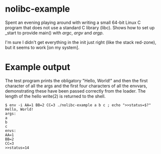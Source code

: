 
# nolibc-example #

Spent an evening playing around with writing a small 64-bit Linux C program that does not
use a standard C library (libc). Shows how to set up \_start to provide main() with
_argc_, _argv_ and _argp_.

I'm sure I didn't get everything in the init just right (like the stack red-zone), but it
seems to work [on my system].

# Example output #

The test program prints the obligatory "Hello, World!" and then the first character of
all the args and the first four characters of all the envvars, demonstrating these have
been passed correctly from the loader. The length of the hello write(2) is returned
to the shell.

```
$ env -i AA=1 BB=2 CC=3 ./nolibc-example a b c ; echo ">>status=$?"
Hello, World!
args:
a
b
c
envs:
AA=1
BB=2
CC=3
>>status=14
```

